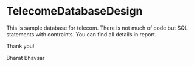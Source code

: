 # TelecomeDatabaseDesign
This is sample database for telecom. There is not much of code but SQL statements with contraints. You can find all details in report.

Thank you!

Bharat Bhavsar
